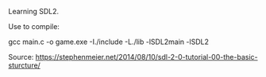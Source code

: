 Learning SDL2.

Use to compile: 

gcc main.c -o game.exe -I./include -L./lib -lSDL2main -lSDL2

Source: https://stephenmeier.net/2014/08/10/sdl-2-0-tutorial-00-the-basic-sturcture/